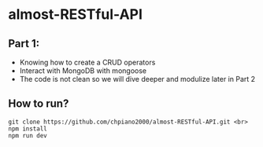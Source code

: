 # almost-RESTful-API

## Part 1:
- Knowing how to create a CRUD operators
- Interact with MongoDB with mongoose
- The code is not clean so we will dive deeper and modulize later in Part 2

## How to run?
```
git clone https://github.com/chpiano2000/almost-RESTful-API.git <br>
npm install
npm run dev
```
